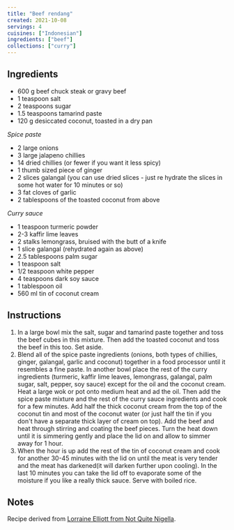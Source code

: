 ```yaml
---
title: "Beef rendang"
created: 2021-10-08
servings: 4
cuisines: ["Indonesian"]
ingredients: ["beef"]
collections: ["curry"]
---
```


## Ingredients

- 600 g beef chuck steak or gravy beef
- 1 teaspoon salt
- 2 teaspoons sugar
- 1.5 teaspoons tamarind paste
- 120 g desiccated coconut, toasted in a dry pan

*Spice paste*

- 2 large onions
- 3 large jalapeno chillies
- 14 dried chillies (or fewer if you want it less spicy)
- 1 thumb sized piece of ginger
- 2 slices galangal (you can use dried slices - just re hydrate the slices in some hot water for 10 minutes or so)
- 3 fat cloves of garlic
- 2 tablespoons of the toasted coconut from above

*Curry sauce*

- 1 teaspoon turmeric powder
- 2-3 kaffir lime leaves
- 2 stalks lemongrass, bruised with the butt of a knife
- 1 slice galangal (rehydrated again as above)
- 2.5 tablespoons palm sugar
- 1 teaspoon salt
- 1/2 teaspoon white pepper
- 4 teaspoons dark soy sauce
- 1 tablespoon oil
- 560 ml tin of coconut cream

## Instructions

1. In a large bowl mix the salt, sugar and tamarind paste together and toss the beef cubes in this mixture. Then add the toasted coconut and toss the beef in this too. Set aside.
2. Blend all of the spice paste ingredients (onions, both types of chillies, ginger, galangal, garlic and coconut) together in a food processor until it resembles a fine paste. In another bowl place the rest of the curry ingredients (turmeric, kaffir lime leaves, lemongrass, galangal, palm sugar, salt, pepper, soy sauce) except for the oil and the coconut cream. Heat a large wok or pot onto medium heat and ad the oil. Then add the spice paste mixture and the rest of the curry sauce ingredients and cook for a few minutes. Add half the thick coconut cream from the top of the coconut tin and most of the coconut water (or just half the tin if you don't have a separate thick layer of cream on top). Add the beef and heat through stirring and coating the beef pieces. Turn the heat down until it is simmering gently and place the lid on and allow to simmer away for 1 hour.
3. When the hour is up add the rest of the tin of coconut cream and cook for another 30-45 minutes with the lid on until the meat is very tender and the meat has darkened(it will darken further upon cooling). In the last 10 minutes you can take the lid off to evaporate some of the moisture if you like a really thick sauce. Serve with boiled rice.

## Notes

Recipe derived from [Lorraine Elliott from Not Quite Nigella](https://www.notquitenigella.com/2011/06/23/beef-rendang/).
